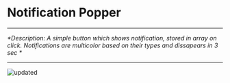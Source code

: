 # Notification Popper
------------------
_*Description: A simple button which shows notification, stored in array on click. Notifications are multicolor based on their types and dissapears in 3 sec *_

----------------------------

![updated](https://user-images.githubusercontent.com/114183358/221395102-d37ae855-0e02-4f77-b1d4-6222af5fe229.png)
